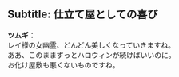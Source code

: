 # 

  
## Subtitle: 仕立て屋としての喜び
  
**ツムギ：**  
レイ様の女幽霊、どんどん美しくなっていきますね。  
ああ、このままずっとハロウィンが続けばいいのに。  
お化け屋敷も悪くないものですね。  
